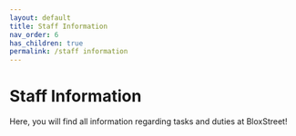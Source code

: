 ```yaml
---
layout: default
title: Staff Information
nav_order: 6
has_children: true
permalink: /staff information 
---
```


# Staff Information
Here, you will find all information regarding tasks and duties at BloxStreet! 
